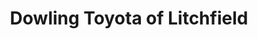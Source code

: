 ---
title: "Dowling Toyota of Litchfield"
url: /litchfield/dowling-toyota-of-litchfield/
shop: Autohaus
---